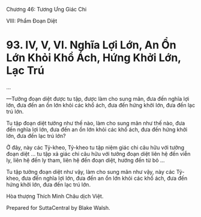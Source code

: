  

Chương 46: Tương Ưng Giác Chi

VIII: Phẩm Ðoạn Diệt

# 93\. IV, V, VI. Nghĩa Lợi Lớn, An Ổn Lớn Khỏi Khổ Ách, Hứng Khởi Lớn, Lạc Trú

…

—Tưởng đoạn diệt được tu tập, được làm cho sung mãn, đưa đến nghĩa lợi lớn, đưa đến an ổn lớn khỏi các khổ ách, đưa đến hứng khởi lớn, đưa đến lạc trú lớn.

Tu tập đoạn diệt tưởng như thế nào, làm cho sung mãn như thế nào, đưa đến nghĩa lợi lớn, đưa đến an ổn lớn khỏi các khổ ách, đưa đến hứng khởi lớn, đưa đến lạc trú lớn?

Ở đây, này các Tỷ-kheo, Tỷ-kheo tu tập niệm giác chi câu hữu với tưởng đoạn diệt … tu tập xả giác chi câu hữu với tưởng đoạn diệt liên hệ đến viễn ly, liên hệ đến ly tham, liên hệ đến đoạn diệt, hướng đến từ bỏ …

Tu tập tưởng đoạn diệt như vậy, làm cho sung mãn như vậy, này các Tỷ-kheo, đưa đến nghĩa lợi lớn, đưa đến an ổn lớn khỏi các khổ ách, đưa đến hứng khởi lớn, đưa đến lạc trú lớn.

Hòa thượng Thích Minh Châu dịch Việt.

Prepared for SuttaCentral by Blake Walsh.